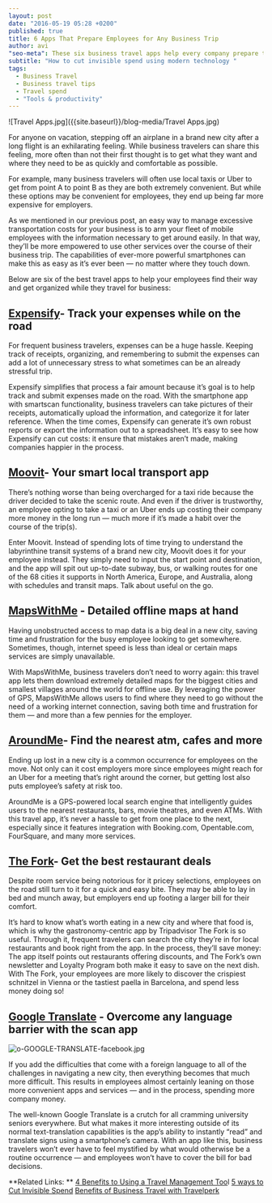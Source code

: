 ```yaml
---
layout: post
date: "2016-05-19 05:28 +0200"
published: true
title: 6 Apps That Prepare Employees for Any Business Trip
author: avi
"seo-meta": These six business travel apps help every company prepare their employees for a trip no matter where they go while cutting costs.
subtitle: "How to cut invisible spend using modern technology "
tags: 
  - Business Travel
  - Business travel tips
  - Travel spend
  - "Tools & productivity"
---
```

![Travel Apps.jpg]({{site.baseurl}}/blog-media/Travel Apps.jpg)

For anyone on vacation, stepping off an airplane in a brand new city after a long flight is an exhilarating feeling. While business travelers can share this feeling, more often than not their first thought is to get what they want and where they need to be as quickly and comfortable as possible. 

For example, many business travelers will often use local taxis or Uber to get from point A to point B as they are both extremely convenient. But while these options may be convenient for employees, they end up being far more expensive for employers. 


As we mentioned in our previous post, an easy way to manage excessive transportation costs for your business is to arm your fleet of mobile employees with the information necessary to get around easily. In that way, they’ll be more empowered to use other services over the course of their business trip. The capabilities of ever-more powerful smartphones can make this as easy as it’s ever been — no matter where they touch down. 

Below are six of the best travel apps to help your employees find their way and get organized while they travel for business: 

## [Expensify](www.expensify.com)- Track your expenses while on the road

For frequent business travelers, expenses can be a huge hassle. Keeping track of receipts, organizing, and remembering to submit the expenses can add a lot of unnecessary stress to what sometimes can be an already stressful trip. 

Expensify simplifies that process a fair amount because it’s goal is to help track and submit expenses made on the road. With the smartphone app with smartscan functionality, business travelers can take pictures of their receipts, automatically upload the information, and categorize it for later reference. When the time comes, Expensify can generate it’s own robust reports or export the information out to a spreadsheet. It’s easy to see how Expensify can cut costs: it ensure that mistakes aren’t made, making companies happier in the process. 


## [Moovit](http://moovitapp.com/)- Your smart local transport app

There’s nothing worse than being overcharged for a taxi ride because the driver decided to take the scenic route. And even if the driver is trustworthy, an employee opting to take a taxi or an Uber ends up costing their company more money in the long run — much more if it’s made a habit over the course of the trip(s).

Enter Moovit. Instead of spending lots of time trying to understand the labyrinthine transit systems of a brand new city, Moovit does it for your employee instead. They simply need to input the start point and destination, and the app will spit out up-to-date subway, bus, or walking routes for one of the 68 cities it supports in North America, Europe, and Australia, along with schedules and transit maps. Talk about useful on the go. 

## [MapsWithMe](http://maps.me/en/home) - Detailed offline maps at hand

Having unobstructed access to map data is a big deal in a new city, saving time and frustration for the busy employee looking to get somewhere. Sometimes, though, internet speed is less than ideal or certain maps services are simply unavailable. 

With MapsWithMe, business travelers don’t need to worry again: this travel app lets them download extremely detailed maps for the biggest cities and smallest villages around the world for offline use. By leveraging the power of GPS, MapsWithMe allows users to find where they need to go without the need of a working internet connection, saving both time and frustration for them — and more than a few pennies for the employer. 

## [AroundMe](http://www.aroundmeapp.com/)- Find the nearest atm, cafes and more

Ending up lost in a new city is a common occurrence for employees on the move. Not only can it cost employers more since employees might reach for an Uber for a meeting that’s right around the corner, but getting lost also puts employee’s safety at risk too. 

AroundMe is a GPS-powered local search engine that intelligently guides users to the nearest restaurants, bars, movie theatres, and even ATMs. With this travel app, it’s never a hassle to get from one place to the next, especially since it features integration with Booking.com, Opentable.com, FourSquare, and many more services. 

##  [The Fork](http://www.thefork.com/)- Get the best restaurant deals

Despite room service being notorious for it pricey selections, employees on the road still turn to it for a quick and easy bite. They may be able to lay in bed and munch away, but employers end up footing a larger bill for their comfort.

It’s hard to know what’s worth eating in a new city and where that food is, which is why the gastronomy-centric app by Tripadvisor The Fork is so useful. Through it, frequent travelers can search the city they’re in for local restaurants and book right from the app. In the process, they’ll save money: The app itself points out restaurants offering discounts, and The Fork’s own newsletter and Loyalty Program both make it easy to save on the next dish. With The Fork, your employees are more likely to discover the crispiest schnitzel in Vienna or the tastiest paella in Barcelona, and spend less money doing so! 

## [Google Translate](www.translate.google.com) - Overcome any language barrier with the scan app

![o-GOOGLE-TRANSLATE-facebook.jpg]({{site.baseurl}}/blog-media/o-GOOGLE-TRANSLATE-facebook.jpg)

If you add the difficulties that come with a foreign language to all of the challenges in navigating a new city, then everything becomes that much more difficult. This results in employees almost certainly leaning on those more convenient apps and services — and in the process, spending more company money. 

The well-known Google Translate is a crutch for all cramming university seniors everywhere. But what makes it more interesting outside of its normal text-translation capabilities is the app’s ability to instantly “read” and translate signs using a smartphone’s camera. With an app like this, business travelers won’t ever have to feel mystified by what would otherwise be a routine occurrence — and employees won’t have to cover the bill for bad decisions.  


**Related Links: **
[4 Benefits to Using a Travel Management Too](http://travelperk.com/blog/4-benefits-to-using-a-travel-management-tool/)l
[5 ways to Cut Invisible Spend](http://travelperk.com/blog/5-Ways-to-Cut-Invisible-Spend/)
[Benefits of Business Travel with Travelperk](www.travelperk.com/signup)
